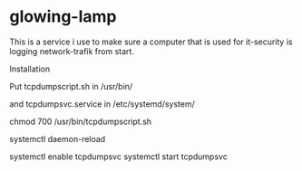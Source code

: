# glowing-lamp
This is a service i use to make sure a computer that is used for it-security is logging network-trafik from start.


Installation

Put tcpdumpscript.sh in /usr/bin/

and tcpdumpsvc.service in /etc/systemd/system/

chmod 700 /usr/bin/tcpdumpscript.sh

systemctl daemon-reload

systemctl enable tcpdumpsvc
systemctl start tcpdumpsvc
